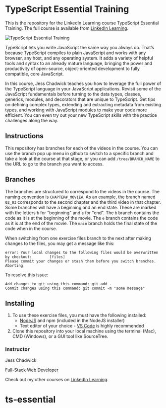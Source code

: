 # TypeScript Essential Training
This is the repository for the LinkedIn Learning course TypeScript Essential Training. The full course is available from [LinkedIn Learning][lil-course-url].

![TypeScript Essential Training][lil-thumbnail-url] 

TypeScript lets you write JavaScript the same way you always do. That’s because TypeScript compiles to plain JavaScript and works with any browser, any host, and any operating system. It adds a variety of helpful tools and syntax to an already mature language, bringing the power and productivity of open-source, object-oriented development to fully compatible, core JavaScript.

In this course, Jess Chadwick teaches you how to leverage the full power of the TypeScript language in your JavaScript applications. Revisit some of the JavaScript fundamentals before turning to the data types, classes, generics, modules, and decorators that are unique to TypeScript. Get tips on defining complex types, extending and extracting metadata from existing types, and working with JavaScript modules to make your code more efficient. You can even try out your new TypeScript skills with the practice challenges along the way.

## Instructions
This repository has branches for each of the videos in the course. You can use the branch pop up menu in github to switch to a specific branch and take a look at the course at that stage, or you can add `/tree/BRANCH_NAME` to the URL to go to the branch you want to access.

## Branches
The branches are structured to correspond to the videos in the course. The naming convention is `CHAPTER#_MOVIE#`. As an example, the branch named `02_03` corresponds to the second chapter and the third video in that chapter. 
Some branches will have a beginning and an end state. These are marked with the letters `b` for "beginning" and `e` for "end". The `b` branch contains the code as it is at the beginning of the movie. The `e` branch contains the code as it is at the end of the movie. The `main` branch holds the final state of the code when in the course.

When switching from one exercise files branch to the next after making changes to the files, you may get a message like this:

    error: Your local changes to the following files would be overwritten by checkout:        [files]
    Please commit your changes or stash them before you switch branches.
    Aborting

To resolve this issue:
	
    Add changes to git using this command: git add .
	Commit changes using this command: git commit -m "some message"

## Installing
1. To use these exercise files, you must have the following installed:
	- [NodeJS](https://nodejs.org/en/) and npm (included in the NodeJS installer)
    - Text editor of your choice - [VS Code](https://code.visualstudio.com) is highly recommended
2. Clone this repository into your local machine using the terminal (Mac), CMD (Windows), or a GUI tool like SourceTree.


### Instructor

Jess Chadwick 
                            
Full-Stack Web Developer

                            

Check out my other courses on [LinkedIn Learning](https://www.linkedin.com/learning/instructors/jess-chadwick).

[lil-course-url]: https://www.linkedin.com/learning/typescript-essential-training-14687057
[lil-thumbnail-url]: https://cdn.lynda.com/course/2428199/2428199-1647545390894-16x9.jpg

# ts-essential
